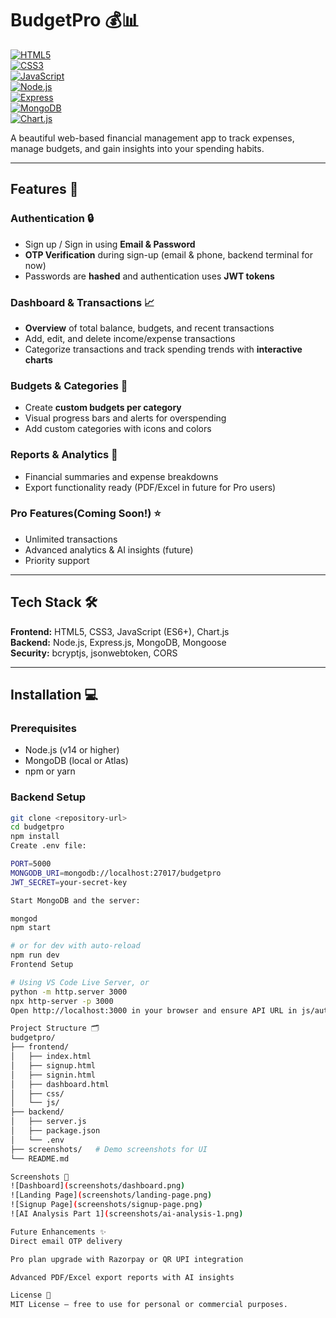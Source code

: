 # BudgetPro 💰📊

[![HTML5](https://img.shields.io/badge/HTML5-E34F26?style=for-the-badge&logo=html5&logoColor=white)](https://developer.mozilla.org/en-US/docs/Web/HTML)  
[![CSS3](https://img.shields.io/badge/CSS3-1572B6?style=for-the-badge&logo=css3&logoColor=white)](https://developer.mozilla.org/en-US/docs/Web/CSS)  
[![JavaScript](https://img.shields.io/badge/JavaScript-F7DF1E?style=for-the-badge&logo=javascript&logoColor=black)](https://developer.mozilla.org/en-US/docs/Web/JavaScript)  
[![Node.js](https://img.shields.io/badge/Node.js-339933?style=for-the-badge&logo=node.js&logoColor=white)](https://nodejs.org/)  
[![Express](https://img.shields.io/badge/Express.js-000000?style=for-the-badge&logo=express&logoColor=white)](https://expressjs.com/)  
[![MongoDB](https://img.shields.io/badge/MongoDB-47A248?style=for-the-badge&logo=mongodb&logoColor=white)](https://www.mongodb.com/)  
[![Chart.js](https://img.shields.io/badge/Chart.js-FF6384?style=for-the-badge&logo=chartdotjs&logoColor=white)](https://www.chartjs.org/)  

A beautiful web-based financial management app to track expenses, manage budgets, and gain insights into your spending habits.

---

## Features 🚀

### Authentication 🔒
- Sign up / Sign in using **Email & Password**  
- **OTP Verification** during sign-up (email & phone, backend terminal for now)  
- Passwords are **hashed** and authentication uses **JWT tokens**

### Dashboard & Transactions 📈
- **Overview** of total balance, budgets, and recent transactions  
- Add, edit, and delete income/expense transactions  
- Categorize transactions and track spending trends with **interactive charts**

### Budgets & Categories 🎯
- Create **custom budgets per category**  
- Visual progress bars and alerts for overspending  
- Add custom categories with icons and colors

### Reports & Analytics 📄
- Financial summaries and expense breakdowns  
- Export functionality ready (PDF/Excel in future for Pro users)  

### Pro Features(Coming Soon!) ⭐
- Unlimited transactions  
- Advanced analytics & AI insights (future)  
- Priority support  

---

## Tech Stack 🛠️

**Frontend:** HTML5, CSS3, JavaScript (ES6+), Chart.js  
**Backend:** Node.js, Express.js, MongoDB, Mongoose  
**Security:** bcryptjs, jsonwebtoken, CORS  

---

## Installation 💻

### Prerequisites
- Node.js (v14 or higher)  
- MongoDB (local or Atlas)  
- npm or yarn  

### Backend Setup
```bash
git clone <repository-url>
cd budgetpro
npm install
Create .env file:

PORT=5000
MONGODB_URI=mongodb://localhost:27017/budgetpro
JWT_SECRET=your-secret-key

Start MongoDB and the server:

mongod
npm start

# or for dev with auto-reload
npm run dev
Frontend Setup

# Using VS Code Live Server, or
python -m http.server 3000
npx http-server -p 3000
Open http://localhost:3000 in your browser and ensure API URL in js/auth.js points to your backend.

Project Structure 🗂️
budgetpro/
├── frontend/
│   ├── index.html
│   ├── signup.html
│   ├── signin.html
│   ├── dashboard.html
│   ├── css/
│   └── js/
├── backend/
│   ├── server.js
│   ├── package.json
│   └── .env
├── screenshots/   # Demo screenshots for UI
└── README.md

Screenshots 📸
![Dashboard](screenshots/dashboard.png)
![Landing Page](screenshots/landing-page.png)
![Signup Page](screenshots/signup-page.png)
![AI Analysis Part 1](screenshots/ai-analysis-1.png)

Future Enhancements ✨
Direct email OTP delivery

Pro plan upgrade with Razorpay or QR UPI integration

Advanced PDF/Excel export reports with AI insights

License 📝
MIT License – free to use for personal or commercial purposes.
